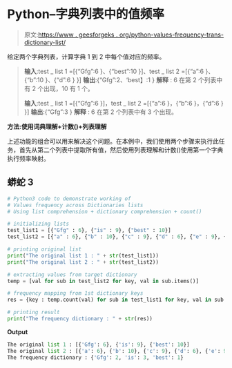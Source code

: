 # Python–字典列表中的值频率

> 原文:[https://www . geesforgeks . org/python-values-frequency-trans-dictionary-list/](https://www.geeksforgeeks.org/python-values-frequency-across-dictionaries-lists/)

给定两个字典列表，计算字典 1 到 2 中每个值对应的频率。

> **输入**:test _ list 1 =[{“Gfg”:6 }、{“best”:10 }]、test _ list 2 =[{“a”:6 }、{“b”:10 }、{“d”:6 } }]
> **输出**:{“Gfg”:2、‘best】:1 }
> **解释** : 6 在第 2 个列表中有 2 个出现，10 有 1 个。
> 
> **输入**:test _ list 1 =[{“Gfg”:6 }]，test _ list 2 =[{“a”:6 }，{“b”:6 }，{“d”:6 } }]
> **输出**:{“Gfg”:3 }
> **解释** : 6 在第 2 个列表中有 3 个出现。

**方法:使用词典理解+计数()+列表理解**

上述功能的组合可以用来解决这个问题。在本例中，我们使用两个步骤来执行此任务，首先从第二个列表中提取所有值，然后使用列表理解和计数()使用第一个字典执行频率映射。

## 蟒蛇 3

```py
# Python3 code to demonstrate working of 
# Values frequency across Dictionaries lists
# Using list comprehension + dictionary comprehension + count()

# initializing lists
test_list1 = [{"Gfg" : 6}, {"is" : 9}, {"best" : 10}]
test_list2 = [{"a" : 6}, {"b" : 10}, {"c" : 9}, {"d" : 6}, {"e" : 9}, {"f" : 9}]

# printing original list
print("The original list 1 : " + str(test_list1))
print("The original list 2 : " + str(test_list2))

# extracting values from target dictionary
temp = [val for sub in test_list2 for key, val in sub.items()]

# frequency mapping from 1st dictionary keys 
res = {key : temp.count(val) for sub in test_list1 for key, val in sub.items()}

# printing result 
print("The frequency dictionary : " + str(res))
```

**Output**

```py
The original list 1 : [{'Gfg': 6}, {'is': 9}, {'best': 10}]
The original list 2 : [{'a': 6}, {'b': 10}, {'c': 9}, {'d': 6}, {'e': 9}, {'f': 9}]
The frequency dictionary : {'Gfg': 2, 'is': 3, 'best': 1}

```